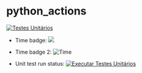 # python_actions

[![Testes Unitários](https://github.com/lmkawakami/python_actions/actions/workflows/unit_test.yml/badge.svg)](https://github.com/lmkawakami/python_actions/actions/workflows/unit_test.yml)


- Time badge:
![](https://byob.yarr.is/RubbaBoy/Example/time)

- Time badge 2:
![Time](https://byob.yarr.is/RubbaBoy/BYOBTest/time)

- Unit test run status:
[![Executar Testes Unitários](https://github.com/lmkawakami/python_actions/actions/workflows/unit_test_run.yml/badge.svg)](https://github.com/lmkawakami/python_actions/actions/workflows/unit_test_run.yml)
